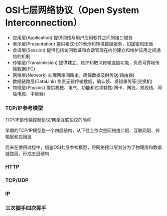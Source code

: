 # OSI七层网络协议（Open System Interconnection）

* 应用层(Application) 提供网络与用户应用软件之间的接口服务
* 表示层(Presentation) 提供格式化的表示和转换数据服务，如加密和压缩
* 会话层(Session) 提供包括访问验证和会话管理在内的建立和维护应用之间通信的机制
* 传输层(Transimission) 提供建立、维护和取消传输连接功能，负责可靠地传输数据(PC)
* 网络层(Network) 处理网络间路由，确保数据及时传送(路由器)
* 数据链路层(DataLink) 负责无错传输数据，确认帧、发错重传等(交换机)
* 物理层(Physics) 提供机械、电气、功能和过程特性(网卡、网线、双绞线、同轴电缆、中继器)

###  TCP/IP参考模型

TCP/IP是传输控制协议/网络互联协议的简称

早期的TCP/IP模型是一个四层结构，从下往上依次是网络接口层、互联网层、传输层和应用层

后来在使用过程中，借鉴OSI七层参考模型，将网络接口层划分为了物理层和数据链路层，形成五层结构

### HTTP

### TCP/UDP

### IP

### 三次握手四次挥手
